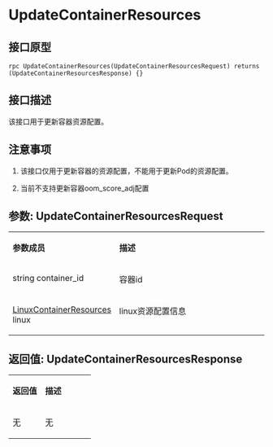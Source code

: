 # UpdateContainerResources<a name="ZH-CN_TOPIC_0184808105"></a>

## 接口原型<a name="zh-cn_topic_0183088051_section164301654155514"></a>

```
rpc UpdateContainerResources(UpdateContainerResourcesRequest) returns (UpdateContainerResourcesResponse) {}
```

## 接口描述<a name="zh-cn_topic_0183088051_section729211519569"></a>

该接口用于更新容器资源配置。

## 注意事项<a name="zh-cn_topic_0183088051_section973104418419"></a>

1. 该接口仅用于更新容器的资源配置，不能用于更新Pod的资源配置。

2. 当前不支持更新容器oom\_score\_adj配置

## 参数: UpdateContainerResourcesRequest<a name="zh-cn_topic_0183088051_section349492895613"></a>

<a name="zh-cn_topic_0183088051_table184320467318"></a>
<table><tbody><tr id="zh-cn_topic_0183088051_row78917461336"><td class="cellrowborder" valign="top" width="39.54%"><p id="zh-cn_topic_0183088051_p1089154617315"><a name="zh-cn_topic_0183088051_p1089154617315"></a><a name="zh-cn_topic_0183088051_p1089154617315"></a><strong id="zh-cn_topic_0183088051_b98915462314"><a name="zh-cn_topic_0183088051_b98915462314"></a><a name="zh-cn_topic_0183088051_b98915462314"></a>参数成员</strong></p>
</td>
<td class="cellrowborder" valign="top" width="60.46%"><p id="zh-cn_topic_0183088051_p128984613319"><a name="zh-cn_topic_0183088051_p128984613319"></a><a name="zh-cn_topic_0183088051_p128984613319"></a><strong id="zh-cn_topic_0183088051_b989164612317"><a name="zh-cn_topic_0183088051_b989164612317"></a><a name="zh-cn_topic_0183088051_b989164612317"></a>描述</strong></p>
</td>
</tr>
<tr id="zh-cn_topic_0183088051_row10898461533"><td class="cellrowborder" valign="top" width="39.54%"><p id="zh-cn_topic_0183088051_p1019112316015"><a name="zh-cn_topic_0183088051_p1019112316015"></a><a name="zh-cn_topic_0183088051_p1019112316015"></a>string container_id</p>
</td>
<td class="cellrowborder" valign="top" width="60.46%"><p id="zh-cn_topic_0183088051_p1189846434"><a name="zh-cn_topic_0183088051_p1189846434"></a><a name="zh-cn_topic_0183088051_p1189846434"></a>容器id</p>
</td>
</tr>
<tr id="zh-cn_topic_0183088051_row134851364619"><td class="cellrowborder" valign="top" width="39.54%"><p id="zh-cn_topic_0183088051_p18181582213"><a name="zh-cn_topic_0183088051_p18181582213"></a><a name="zh-cn_topic_0183088051_p18181582213"></a><a href="接口-2.md#zh-cn_topic_0182207110_li2050214613477">LinuxContainerResources</a> linux</p>
</td>
<td class="cellrowborder" valign="top" width="60.46%"><p id="zh-cn_topic_0183088051_p155615864815"><a name="zh-cn_topic_0183088051_p155615864815"></a><a name="zh-cn_topic_0183088051_p155615864815"></a>linux资源配置信息</p>
</td>
</tr>
</tbody>
</table>

## 返回值: UpdateContainerResourcesResponse<a name="zh-cn_topic_0183088051_section10495164611565"></a>

<a name="zh-cn_topic_0183088051_table6480153415235"></a>
<table><tbody><tr id="zh-cn_topic_0183088051_row19480134162317"><td class="cellrowborder" valign="top" width="39.54%"><p id="zh-cn_topic_0183088051_p7480133418231"><a name="zh-cn_topic_0183088051_p7480133418231"></a><a name="zh-cn_topic_0183088051_p7480133418231"></a><strong id="zh-cn_topic_0183088051_b10480234162319"><a name="zh-cn_topic_0183088051_b10480234162319"></a><a name="zh-cn_topic_0183088051_b10480234162319"></a>返回值</strong></p>
</td>
<td class="cellrowborder" valign="top" width="60.46%"><p id="zh-cn_topic_0183088051_p19480133412233"><a name="zh-cn_topic_0183088051_p19480133412233"></a><a name="zh-cn_topic_0183088051_p19480133412233"></a><strong id="zh-cn_topic_0183088051_b13480103417237"><a name="zh-cn_topic_0183088051_b13480103417237"></a><a name="zh-cn_topic_0183088051_b13480103417237"></a>描述</strong></p>
</td>
</tr>
<tr id="zh-cn_topic_0183088051_row148103482312"><td class="cellrowborder" valign="top" width="39.54%"><p id="zh-cn_topic_0183088051_p8487838125"><a name="zh-cn_topic_0183088051_p8487838125"></a><a name="zh-cn_topic_0183088051_p8487838125"></a>无</p>
</td>
<td class="cellrowborder" valign="top" width="60.46%"><p id="zh-cn_topic_0183088051_p184863388212"><a name="zh-cn_topic_0183088051_p184863388212"></a><a name="zh-cn_topic_0183088051_p184863388212"></a>无</p>
</td>
</tr>
</tbody>
</table>

